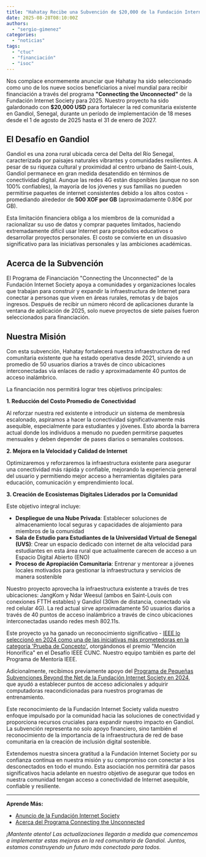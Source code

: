 ```yaml
---
title: "Hahatay Recibe una Subvención de $20,000 de la Fundación Internet Society para Fortalecer la Red Comunitaria en Gandiol"
date: 2025-08-28T08:10:00Z
authors: 
  - "sergio-gimenez"  
categories: 
  - "noticias"
tags: 
  - "ctuc"
  - "financiación"
  - "isoc"
---
```


Nos complace enormemente anunciar que Hahatay ha sido seleccionado como uno de los nueve socios beneficiarios a nivel mundial para recibir financiación a través del programa **"Connecting the Unconnected"** de la Fundación Internet Society para 2025. Nuestro proyecto ha sido galardonado con **$20,000 USD** para fortalecer la red comunitaria existente en Gandiol, Senegal, durante un período de implementación de 18 meses desde el 1 de agosto de 2025 hasta el 31 de enero de 2027.

## El Desafío en Gandiol

Gandiol es una zona rural ubicada cerca del Delta del Río Senegal, caracterizada por paisajes naturales vibrantes y comunidades resilientes. A pesar de su riqueza cultural y proximidad al centro urbano de Saint-Louis, Gandiol permanece en gran medida desatendido en términos de conectividad digital. Aunque las redes 4G están disponibles (aunque no son 100% confiables), la mayoría de los jóvenes y sus familias no pueden permitirse paquetes de internet consistentes debido a los altos costos - promediando alrededor de **500 XOF por GB** (aproximadamente 0.80€ por GB).

Esta limitación financiera obliga a los miembros de la comunidad a racionalizar su uso de datos y comprar paquetes limitados, haciendo extremadamente difícil usar Internet para propósitos educativos o desarrollar proyectos personales. El costo se convierte en un disuasivo significativo para las iniciativas personales y las ambiciones académicas.

## Acerca de la Subvención

El Programa de Financiación "Connecting the Unconnected" de la Fundación Internet Society apoya a comunidades y organizaciones locales que trabajan para construir y expandir la infraestructura de Internet para conectar a personas que viven en áreas rurales, remotas y de bajos ingresos. Después de recibir un número récord de aplicaciones durante la ventana de aplicación de 2025, solo nueve proyectos de siete países fueron seleccionados para financiación.

## Nuestra Misión

Con esta subvención, Hahatay fortalecerá nuestra infraestructura de red comunitaria existente que ha estado operativa desde 2021, sirviendo a un promedio de 50 usuarios diarios a través de cinco ubicaciones interconectadas vía enlaces de radio y aproximadamente 40 puntos de acceso inalámbrico.

La financiación nos permitirá lograr tres objetivos principales:

**1. Reducción del Costo Promedio de Conectividad**

Al reforzar nuestra red existente e introducir un sistema de membresía escalonado, aspiramos a hacer la conectividad significativamente más asequible, especialmente para estudiantes y jóvenes. Esto aborda la barrera actual donde los individuos a menudo no pueden permitirse paquetes mensuales y deben depender de pases diarios o semanales costosos.

**2. Mejora en la Velocidad y Calidad de Internet**

Optimizaremos y reforzaremos la infraestructura existente para asegurar una conectividad más rápida y confiable, mejorando la experiencia general del usuario y permitiendo mejor acceso a herramientas digitales para educación, comunicación y emprendimiento local.

**3. Creación de Ecosistemas Digitales Liderados por la Comunidad**

Este objetivo integral incluye:

- **Despliegue de una Nube Privada**: Establecer soluciones de almacenamiento local seguras y capacidades de alojamiento para miembros de la comunidad
- **Sala de Estudio para Estudiantes de la Universidad Virtual de Senegal (UVS)**: Crear un espacio dedicado con internet de alta velocidad para estudiantes en esta área rural que actualmente carecen de acceso a un Espacio Digital Abierto (ENO)
- **Proceso de Apropiación Comunitaria**: Entrenar y mentorear a jóvenes locales motivados para gestionar la infraestructura y servicios de manera sostenible

Nuestro proyecto aprovecha la infraestructura existente a través de tres ubicaciones: JangKom y Ndar Weesul (ambos en Saint-Louis con conexiones FTTH estables) y Gandiol (30km de distancia, conectado vía red celular 4G). La red actual sirve aproximadamente 50 usuarios diarios a través de 40 puntos de acceso inalámbrico a través de cinco ubicaciones interconectadas usando redes mesh 802.11s.

Este proyecto ya ha ganado un reconocimiento significativo - [IEEE lo seleccionó en 2024 como una de las iniciativas más prometedoras en la categoría 'Prueba de Concepto'](../20241129-ieee-cunc-winners/), otorgándonos el premio "Mención Honorífica" en el Desafío IEEE CUNC. Nuestro equipo también es parte del Programa de Mentoría IEEE.

Adicionalmente, recibimos previamente apoyo del [Programa de Pequeñas Subvenciones Beyond the Net de la Fundación Internet Society en 2024](https://www.isocfoundation.org/project/a-community-network-for-hahatay-gandiol/), que ayudó a establecer puntos de acceso adicionales y adquirir computadoras reacondicionadas para nuestros programas de entrenamiento.

Este reconocimiento de la Fundación Internet Society valida nuestro enfoque impulsado por la comunidad hacia las soluciones de conectividad y proporciona recursos cruciales para expandir nuestro impacto en Gandiol. La subvención representa no solo apoyo financiero, sino también el reconocimiento de la importancia de la infraestructura de red de base comunitaria en la creación de inclusión digital sostenible.

Extendemos nuestra sincera gratitud a la Fundación Internet Society por su confianza continua en nuestra misión y su compromiso con conectar a los desconectados en todo el mundo. Esta asociación nos permitirá dar pasos significativos hacia adelante en nuestro objetivo de asegurar que todos en nuestra comunidad tengan acceso a conectividad de Internet asequible, confiable y resiliente.

---

**Aprende Más:**

- [Anuncio de la Fundación Internet Society](https://www.isocfoundation.org/2025/08/announcing-a-new-group-of-9-grantee-partners-to-connect-the-unconnected-worldwide/)
- [Acerca del Programa Connecting the Unconnected](https://www.internetsociety.org/funding-areas/connecting-the-unconnected/)

*¡Mantente atento! Las actualizaciones llegarán a medida que comencemos a implementar estas mejoras en la red comunitaria de Gandiol. Juntos, estamos construyendo un futuro más conectado para todos.*
